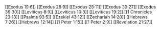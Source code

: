 [[Exodus 19:6]]
[[Exodus 28:9]]
[[Exodus 28:11]]
[[Exodus 39:27]]
[[Exodus 39:30]]
[[Leviticus 8:9]]
[[Leviticus 10:3]]
[[Leviticus 19:2]]
[[1 Chronicles 23:13]]
[[Psalms 93:5]]
[[Ezekiel 43:12]]
[[Zechariah 14:20]]
[[Hebrews 7:26]]
[[Hebrews 12:14]]
[[1 Peter 1:15]]
[[1 Peter 2:9]]
[[Revelation 21:27]]
